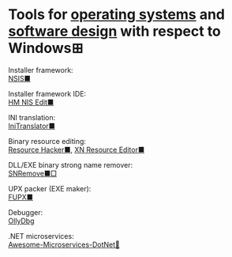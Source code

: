 
# Tools for [operating systems](https://trendless.tech/social-network/) and [software design](https://trendless.tech/software-design/) with respect to Windows⊞

Installer framework:  
[NSIS■](https://nsis.sourceforge.io/Main_Page)

Installer framework IDE:  
[HM NIS Edit■](http://hmne.sourceforge.net/)

INI translation:  
[IniTranslator■](https://sourceforge.net/projects/initranslator/)

Binary resource editing:  
[Resource Hacker■](http://www.angusj.com/resourcehacker/),
[XN Resource Editor■](https://stefansundin.github.io/xn_resource_editor/)

DLL/EXE binary strong name remover:  
[SNRemove■□](https://www.nirsoft.net/dot_net_tools/strong_name_remove.html)

UPX packer (EXE maker):  
[FUPX■](https://www.pazera-software.com/products/free-upx/)

Debugger:  
[OllyDbg](https://www.ollydbg.de/)

.NET microservices:  
[Awesome-Microservices-DotNet💩](https://github.com/mjebrahimi/Awesome-Microservices-DotNet)
